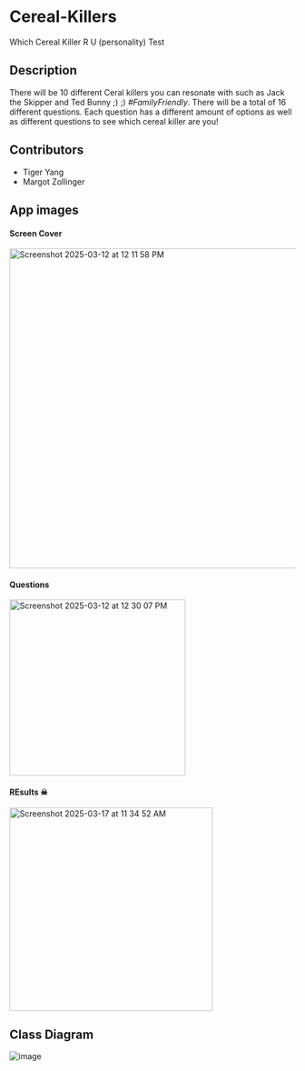 # Cereal-Killers
Which Cereal Killer R U (personality) Test

## Description
There will be 10 different Ceral killers you can resonate with such as Jack the Skipper and Ted Bunny ;) ;) *#FamilyFriendly*.
There will be a total of 16 different questions. Each question has a different amount of options as well as different questions to see which cereal killer are you! 

## Contributors 
* Tiger Yang
* Margot Zollinger

## App images 
#### Screen Cover
<img width="563" alt="Screenshot 2025-03-12 at 12 11 58 PM" src="https://github.com/user-attachments/assets/00f5a161-377a-4f47-966d-5b5eb0ea3836" />

#### Questions
<img width="310" alt="Screenshot 2025-03-12 at 12 30 07 PM" src="https://github.com/user-attachments/assets/897ad7bb-1457-430b-b46d-4ece59706cac" />

#### REsults ☠
<img width="358" alt="Screenshot 2025-03-17 at 11 34 52 AM" src="https://github.com/user-attachments/assets/65fb242d-ed9a-4e89-8ce0-a5db44dea969" />

## Class Diagram
![image](https://github.com/user-attachments/assets/13a24042-9d2a-442f-944c-aac971bd86b5)


